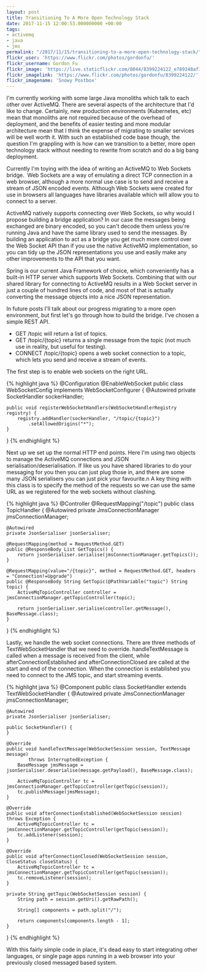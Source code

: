 ```yaml
---
layout: post
title: Transitioning To A More Open Technology Stack
date: 2017-11-15 12:00:53.000000000 +00:00
tags:
- activemq
- java
- jms
permalink: "/2017/11/15/transitioning-to-a-more-open-technology-stack/"
flickr_user: 'https://www.flickr.com/photos/gordonfu/'
flickr_username: Gordon Fu
flickr_image: 'https://live.staticflickr.com/8044/8399224122_e789348af1_w.jpg'
flickr_imagelink: 'https://www.flickr.com/photos/gordonfu/8399224122/'
flickr_imagename: 'Snowy Postbox'
---
```

I'm currently working with some large Java monoliths which talk to each other over ActiveMQ. There are several
aspects of the architecture that I'd like to change. Certainly, new production environments (Kubernetes, etc)
mean that monoliths are not required because of the overhead of deployment, and the benefits of easier testing
and more modular architecture mean that I think the expense of migrating to smaller services will be well
worth it. With such an established code base though, the question I'm grappling with is how can we transition
to a better, more open technology stack without needing to rewrite from scratch and do a big bang deployment.

Currently I'm toying with the idea of writing an ActiveMQ to Web Sockets bridge.  Web Sockets are a way of
emulating a direct TCP connection in a web browser, although a more normal use case is to send and receive a
stream of JSON encoded events. Although Web Sockets were created for use in browsers all languages have
libraries available which will allow you to connect to a server.

ActiveMQ natively supports connecting over Web Sockets, so why would I propose building a bridge application?
In our case the messages being exchanged are binary encoded, so you can't decode them unless you're running
Java and have the same library used to send the messages. By building an application to act as a bridge you
get much more control over the Web Socket API than if you use the native ActiveMQ implementation, so you can
tidy up the JSON representations you use and easily make any other improvements to the API that you want.

Spring is our current Java Framework of choice, which conveniently has a built-in HTTP server which supports
Web Sockets. Combining that with our shared library for connecting to ActiveMQ results in a Web Socket server
in just a couple of hundred lines of code, and most of that is actually converting the message objects into a
nice JSON representation.

In future posts I'll talk about our progress migrating to a more open environment, but first let's go through
how to build the bridge. I've chosen a simple REST API.

* GET /topic will return a list of topics.
* GET /topic/{topic} returns a single message from the topic (not much use in reality, but useful for testing).
* CONNECT /topic/{topic} opens a web socket connection to a topic, which lets you send and receive a stream of events.

The first step is to enable web sockets on the right URL.

{% highlight java %}
@Configuration
@EnableWebSocket
public class WebSocketConfig implements WebSocketConfigurer {
    @Autowired
    private SocketHandler sockerHandler;

    public void registerWebSocketHandlers(WebSocketHandlerRegistry registry) {
        registry.addHandler(sockerHandler, "/topic/{topic}")
            .setAllowedOrigins("*");
    }
}
{% endhighlight %}

Next up we set up the normal HTTP end points. Here I'm using two objects to manage the ActiveMQ connections and JSON serialisation/deserialisation. If like us you have shared libraries to do your messaging for you then you can just plug those in, and there are some many JSON serialisers you can just pick your favourite.n
A key thing with this class is to specify the method of the requests so we can use the same URL as we registered for the web sockets without clashing.

{% highlight java %}
@Controller
@RequestMapping("/topic")
public class TopicHandler {
    @Autowired
    private JmsConnectionManager jmsConnectionManager;

    @Autowired
    private JsonSerialiser jsonSerialiser;

    @RequestMapping(method = RequestMethod.GET)
    public @ResponseBody List GetTopics() {
        return jsonSerialiser.serialise(jmsConnectionManager.getTopics());
    }

    @RequestMapping(value="/{topic}", method = RequestMethod.GET, headers = "Connection!=Upgrade")
    public @ResponseBody String GetTopic(@PathVariable("topic") String topic) {
        ActiveMqTopicController controller = jmsConnectionManager.getTopicController(topic);

        return jsonSerialiser.serialise(controller.getMessage(), BaseMessage.class);
    }
}
{% endhighlight %}

Lastly, we handle the web socket connections. There are three methods of TextWebSocketHandler that we need to
override. handleTextMessage is called when a message is received from the client, while
afterConnectionEstablished and afterConnectionClosed are called at the start and end of the connection. When
the connection is established you need to connect to the JMS topic, and start streaming events.

{% highlight java %}
@Component
public class SocketHandler extends TextWebSocketHandler {
    @Autowired
    private JmsConnectionManager jmsConnectionManager;

    @Autowired
    private JsonSerialiser jsonSerialiser;

    public SocketHandler() {
    }

    @Override
    public void handleTextMessage(WebSocketSession session, TextMessage message)
            throws InterruptedException {
        BaseMessage jmsMessage = jsonSerialiser.deserialise(message.getPayload(), BaseMessage.class);

        ActiveMqTopicController tc = jmsConnectionManager.getTopicController(getTopic(session));
        tc.publishMessage(jmsMessage);
    }

    @Override
    public void afterConnectionEstablished(WebSocketSession session) throws Exception {
        ActiveMqTopicController tc = jmsConnectionManager.getTopicController(getTopic(session));
        tc.addListener(session);
    }

    @Override
    public void afterConnectionClosed(WebSocketSession session, CloseStatus closeStatus) {
        ActiveMqTopicController tc = jmsConnectionManager.getTopicController(getTopic(session));
        tc.removeListener(session);
    }

    private String getTopic(WebSocketSession session) {
        String path = session.getUri().getRawPath();

        String[] components = path.split("/");

        return components[components.length - 1];
    }
}
{% endhighlight %}

With this fairly simple code in place, it's dead easy to start integrating other languages, or single page
apps running in a web browser into your previously closed messaged based system.
